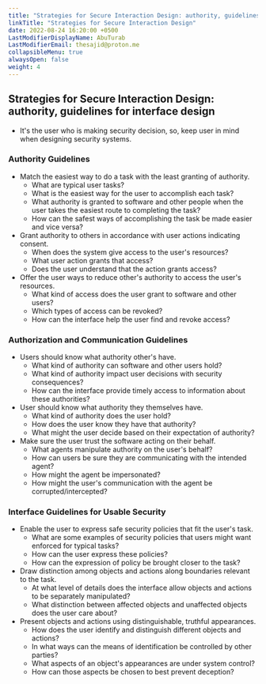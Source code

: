 ```yaml
---
title: "Strategies for Secure Interaction Design: authority, guidelines for interface design"
linkTitle: "Strategies for Secure Interaction Design"
date: 2022-08-24 16:20:00 +0500
LastModifierDisplayName: AbuTurab
LastModifierEmail: thesajid@proton.me
collapsibleMenu: true
alwaysOpen: false
weight: 4
---
```


## **Strategies for Secure Interaction Design: authority, guidelines for interface design**

- It's the user who is making security decision, so, keep user in mind when designing security systems.

### Authority Guidelines

- Match the easiest way to do a task with the least granting of authority.
  + What are typical user tasks?
  + What is the easiest way for the user to accomplish each task?
  + What authority is granted to software and other people when the user takes the easiest route to completing the task?
  + How can the safest ways of accomplishing the task be made easier and vice versa?
- Grant authority to others in accordance with user actions indicating consent.
  + When does the system give access to the user's resources?
  + What user action grants that access?
  + Does the user understand that the action grants access?
- Offer the user ways to reduce other's authority to access the user's resources.
  + What kind of access does the user grant to software and other users?
  + Which types of access can be revoked?
  + How can the interface help the user find and revoke access?

### Authorization and Communication Guidelines

- Users should know what authority other's have.
  + What kind of authority can software and other users hold?
  + What kind of authority impact user decisions with security consequences?
  + How can the interface provide timely access to information about these authorities?
- User should know what authority they themselves have.
  + What kind of authority does the user hold?
  + How does the user know they have that authority?
  + What might the user decide based on their expectation of authority?
- Make sure the user trust the software acting on their behalf.
  + What agents manipulate authority on the user's behalf?
  + How can users be sure they are communicating with the intended agent?
  + How might the agent be impersonated?
  + How might the user's communication with the agent be corrupted/intercepted?

### Interface Guidelines for Usable Security

- Enable the user to express safe security policies that fit the user's task.
  + What are some examples of security policies that users might want enforced for typical tasks?
  + How can the user express these policies?
  + How can the expression of policy be brought closer to the task?
- Draw distinction among objects and actions along boundaries relevant to the task.
  + At what level of details does the interface allow objects and actions to be separately manipulated?
  + What distinction between affected objects and unaffected objects does the user care about?
- Present objects and actions using distinguishable, truthful appearances.
  + How does the user identify and distinguish different objects and actions?
  + In what ways can the means of identification be controlled by other parties?
  + What aspects of an object's appearances are under system control?
  + How can those aspects be chosen to best prevent deception?
